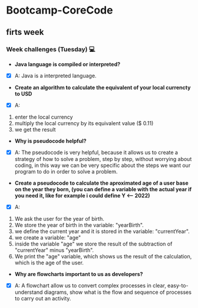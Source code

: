 # Bootcamp-CoreCode

## firts week
### Week challenges (Tuesday) 💻
- **Java language is compiled or interpreted?**
- [x] A: Java is a interpreted language.

- **Create an algorithm to calculate the equivalent of your local currencty to USD**
- [x] A: 
1. enter the local currency 
2. multiply the local currency by its equivalent value ($ 0.11)
3. we get the result

- **Why is pseudocode helpful?**
- [x] A: The pseudocode is very helpful, because it allows us to create a strategy of how to solve a problem, step by step, without worrying about coding, in this way we can be very specific about the steps we want our program to do in order to solve a problem.

- **Create a pseudocode to calculate the aproximated age of a user base on the year they born, (you can define a variable with the actual year if you need it, like for example i could define Y <-- 2022)**
- [x] A: 
1. We ask the user for the year of birth.
2. We store the year of birth in the variable: "yearBirth".
3. we define the current year and it is stored in the variable: "currentYear".
4. we create a variable: "age"
5. inside the variable "age" we store the result of the subtraction of "currentYear" minus "yearBirth".
6. We print the "age" variable, which shows us the result of the calculation, which is the age of the user.

- **Why are flowcharts important to us as developers?**
- [x] A: A flowchart allow us to convert complex processes in clear, easy-to-understand diagrams, show what is the flow and sequence of processes to carry out an activity.
